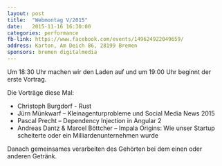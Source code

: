 ```yaml
---
layout: post
title:  "Webmontag V/2015"
date:   2015-11-16 16:30:00
categories: performance
fb-link: https://www.facebook.com/events/149624922049659/
address: Karton, Am Deich 86, 28199 Bremen
sponsors: bremen digitalmedia
---
```


Um 18:30 Uhr machen wir den Laden auf und um 19:00 Uhr beginnt der erste Vortrag.

Die Vorträge diese Mal:

* Christoph Burgdorf - Rust
* Jürn Münkwarf – Kleinagenturprobleme und Social Media News 2015
* Pascal Precht – Dependency Injection in Angular 2
* Andreas Dantz & Marcel Böttcher – Impala Origins: Wie unser Startup scheiterte oder ein Milliardenunternehmen wurde

Danach gemeinsames verarbeiten des Gehörten bei dem einen oder anderen Getränk.
